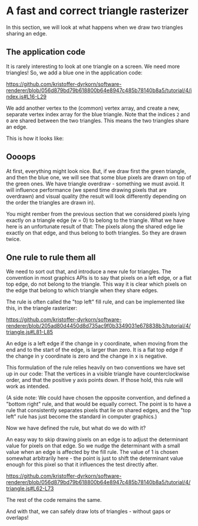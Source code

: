 # A fast and correct triangle rasterizer

In this section, we will look at what happens when we draw two triangles sharing an edge.

## The application code

It is rarely interesting to look at one triangle on a screen. We need more triangles! So, we add a blue one in the application code:

https://github.com/kristoffer-dyrkorn/software-renderer/blob/056d879bd79b618800b64e8947c485b78140b8a5/tutorial/4/index.js#L16-L29

We add another vertex to the (common) vertex array, and create a new, separate vertex index array for the blue triangle. Note that the indices `2` and `0` are shared between the two triangles. This means the two triangles share an edge.

This is how it looks like:

## Oooops

At first, everything might look nice. But, if we draw first the green triangle, and then the blue one, we will see that some blue pixels are drawn on top of the green ones. We have triangle overdraw - something we must avoid. It will influence performance (we spend time drawing pixels that are overdrawn) and visual quality (the result will look differently depending on the order the triangles are drawn in).

You might rember from the previous section that we considered pixels lying exactly on a triangle edge (w = 0) to belong to the triangle. What we have here is an unfortunate result of that: The pixels along the shared edge lie exactly on that edge, and thus belong to both triangles. So they are drawn twice.

## One rule to rule them all

We need to sort out that, and introduce a new rule for triangles. The convention in most graphics APIs is to say that pixels on a left edge, or a flat top edge, do not belong to the triangle. This way it is clear which pixels on the edge that belong to which triangle when they share edges.

The rule is often called the "top left" fill rule, and can be implemented like this, in the triangle rasterizer:

https://github.com/kristoffer-dyrkorn/software-renderer/blob/205ad80d4450d8d735ac9f0b3349031e678838b3/tutorial/4/triangle.js#L81-L85

An edge is a left edge if the change in y coordinate, when moving from the end and to the start of the edge, is larger than zero. It is a flat top edge if the change in y coordinate is zero and the change in x is negative.

This formulation of the rule relies heavily on two conventions we have set up in our code: That the vertices in a visible triangle have counterclockwise order, and that the positive y axis points down. If those hold, this rule will work as intended.

(A side note: We could have chosen the opposite convention, and defined a "bottom right" rule, and that would be equally correct. The point is to have a rule that consistently separates pixels that lie on shared edges, and the "top left" rule has just become the standard in computer graphics.)

Now we have defined the rule, but what do we do with it?

An easy way to skip drawing pixels on an edge is to adjust the determinant value for pixels on that edge. So we nudge the determinant with a small value when an edge is affected by the fill rule. The value of 1 is chosen somewhat arbitrarily here - the point is just to shift the determinant value enough for this pixel so that it influences the test directly after.

https://github.com/kristoffer-dyrkorn/software-renderer/blob/056d879bd79b618800b64e8947c485b78140b8a5/tutorial/4/triangle.js#L62-L73

The rest of the code remains the same.

And with that, we can safely draw lots of triangles - without gaps or overlaps!
